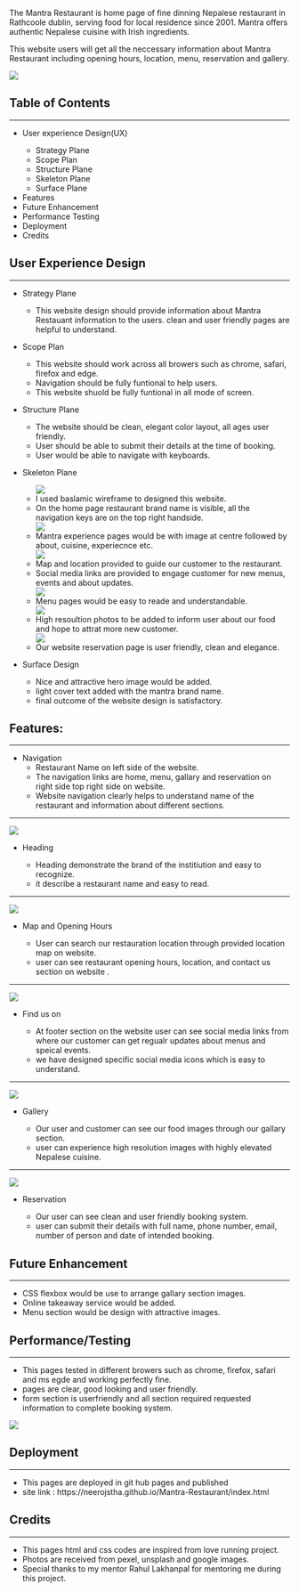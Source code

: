 The Mantra Restaurant is home page of fine dinning Nepalese restaurant in Rathcoole dublin, serving food for local residence since 2001. Mantra offers authentic Nepalese cuisine with Irish ingredients.

This website users will get all the neccessary information about Mantra Restaurant including opening hours, location, menu, reservation and gallery. 

<img src="assets/images/readme view.png">

<h2>Table of Contents</h2>
<hr>
<ul>
<li>User experience Design(UX)</li>
<ul>
<li>Strategy Plane</li>
<li>Scope Plan</li>
<li>Structure Plane</li>
<li>Skeleton Plane</li>
<li>Surface Plane</li>
</ul>
<li>Features</li>
<li>Future Enhancement</li>
<li>Performance Testing</li>
<li>Deployment</li>
<li>Credits</li>
</ul>

<h2>User Experience Design</h2>
<hr>
<ul>
<li>Strategy Plane</li>
<ul>
<li>This website design should provide information about Mantra Restauant information to the users. clean and user friendly pages are helpful to understand.</li></ul>
</ul>
<ul>
<li>Scope Plan</li>
<ul>
<li>This website should work across all browers such as chrome, safari, firefox and edge.</li>
<li>Navigation should be fully funtional to help users.</li>
<li>This website shuold be fully funtional in all mode of screen.</li></ul></ul>

<ul>
<li>Structure Plane</li>
<ul>
<li>The website should be clean, elegant color layout, all ages user friendly. </li>
<li>User should be able to submit their details at the time of booking.</li>
<li>User would be able to navigate with keyboards.</li></ul>
</ul>

<ul>
<li>Skeleton Plane</li>
<ul>
<img src="assets/images/homepage1.png">
<li>I used baslamic wireframe to designed this website.</li>
<li> On the home page restaurant brand name is visible, all the navigation keys are on the top right handside. </li>
<img src="assets/images/homepage2.png">
<li>Mantra experience pages would be with image at centre followed by about, cuisine, experiecnce etc.</li>
<img src="assets/images/homepage3.png">
<li> Map and location provided to guide our customer to the restaurant.</li>
<li>Social media links are provided to engage customer for new menus, events and about updates.</li>
<img src="assets/images/menupage1.png">
<li>Menu pages would be easy to reade and understandable.</li>
<img src="assets/images/gallerypage.png">
<li>High resoultion photos to be added to inform user about our food and hope to attrat more new customer.</li>
<img src="assets/images/reservationpage.png">
<li>Our website reservation page is user friendly, clean and elegance.</li>
</ul></ul>

<ul>
<li>Surface Design</li>
<ul>
<li>Nice and attractive hero image would be added.</li>
<li>light cover text added with the mantra brand name.</li>
<li>final outcome of the website design is satisfactory.</li></ul></ul>
<h2>Features:</h2>
<hr>
<ul>
<li>Navigation
  <ul>
    <li>Restaurant Name on left side of the website.</li>
    <li>The navigation links are home, menu, gallary and reservation on right side top right side on website.</li>
    <li> Website navigation clearly helps to understand name of the restaurant and information about different sections.</li>
</ul>
</li>
</ul>
<hr>

<img src="assets/images/Header.png">
<ul>
<li>Heading</li>
<ul>
<li>Heading  demonstrate the brand of the institiution and easy to recognize.</li>
<li>it describe a restaurant name and easy to read. </li>
</ul>
</ul>
<hr>

<img src="assets/images/map-opening hours.png">
<ul>
<li>Map and Opening Hours</li>
<ul>
<li>User can search our restauration location through provided location map on website.</li>
<li>user can see restaurant opening hours, location, and contact us section on website .</li></ul>
</ul>
<hr>

<img src="assets/images/finduson.png">
<ul>
<li>Find us on</li>
<ul>
<li>At footer section on the website user can see social media links from where our customer can get regualr updates about menus and speical events.</li>
<li>we have designed specific social media icons which is easy to understand.</li>
</ul>
</ul>

<hr>

<img src="assets/images/gallary.png">
<ul>
<li>Gallery</li>
<ul>
<li>Our user and customer can see our food images through our gallary section.</li>
<li>user can experience high resolution images with highly elevated Nepalese cuisine.</li>
</ul>
</ul>

<hr>

<img src="assets/images/booking.png">
<ul>
<li>Reservation</li>
<ul>
<li>Our user can see clean and user friendly booking system.</li>
<li>user can submit their details with full name, phone number, email, number of person and date of intended booking.</li>
</ul>
</ul>

<h2>Future Enhancement</h2>
<hr>
<ul>
<li>CSS flexbox would be use to arrange gallary section images.</li>
<li>Online takeaway service would be added.</li>
<li>Menu section would be design with attractive images.</li></ul>
<h2>Performance/Testing</h2>
<hr>
<ul>
<li>This pages tested in different browers such as chrome, firefox, safari and ms egde and working perfectly fine.</li>
<li>pages are clear, good looking and user friendly.</li>
<li>form section is userfriendly and all section required requested information to complete booking system.</li>
</ul>
<img src="assets/images/lighthouse.png">

<h2>Deployment</h2>
<hr>
<ul>
<li>This pages are deployed in git hub pages and published </li>
<li> site link : https://neerojstha.github.io/Mantra-Restaurant/index.html</li>
</ul>


<h2>Credits</h2>
<hr>
<ul>
<li>This pages html and css codes are inspired from love running project.</li>
<li>Photos are received from pexel, unsplash and google images. </li>
<li>Special thanks to my mentor Rahul Lakhanpal for mentoring me during this project.</li></ul>
